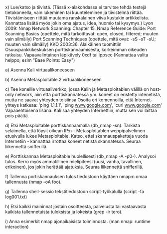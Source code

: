 x) Lue/katso ja tiivistä. (Tässä x-alakohdassa ei tarvitse tehdä testejä tietokoneella, vain lukeminen tai kuunteleminen ja tiivistelmä riittää. Tiivistämiseen riittää muutama ranskalainen viiva kustakin artikkelista. Kannattaa lisätä myös jokin oma ajatus, idea, huomio tai kysymys.)
Lyon 2009: Nmap Network Scanning: Chapter 15. Nmap Reference Guide:
Port Scanning Basics (opettele, mitä tarkoittavat: open, closed, filtered; muuten vain silmäily)
Port Scanning Techniques (opettele, mitä ovat: -sS -sT -sU; muuten vain silmäily)
KKO 2003:36. Alaikäinen tuomittiin Osuuspankkikeskuksen porttiskannaamisesta, korkeimman oikeuden ratkaisu.
Vapaavalintainen läpikävely 0xdf tai ippsec (Kannattaa valita helppo; esim "Base Points: Easy")




a) Asenna Kali virtuaalikoneeseen

b) Asenna Metasploitable 2 virtuaalikoneeseen

c) Tee koneille virtuaaliverkko, jossa Kalin ja Metasploitablen välillä on host-only network, niin että porttiskannatessa ym. koneet on eristetty intenetistä, mutta ne saavat yhteyden toisiinsa 
Osoita eri komennoilla, että Internet-yhteys katkeaa: 'ping 1.1.1.1', 'ping www.google.com', 'curl www.google.com'
Vapaaehtoisena lisänä: Kali saa yhteyden Internettiin, mutta sen voi laittaa pois päältä.

d) Etsi Metasploitable porttiskannaamalla (db_nmap -sn). Tarkista selaimella, että löysit oikean IP:n - Metasploitablen weppipalvelimen etusivulla lukee Metasploitable. Katso, ettei skannauspaketteja vuoda Internetiin - kannattaa irrottaa koneet netistä skannatessa. Seuraa liikennettä snifferillä.

e) Porttiskannaa Metasploitable huolellisesti (db_nmap -A -p0-). Analysoi tulos. Kerro myös ammatillinen mielipiteesi (uusi, vanha, tavallinen, erikoinen), jos jokin herättää ajatuksia. Seuraa liikennettä snifferillä.

f) Tallenna portiskannauksen tulos tiedostoon käyttäen nmap:n omaa tallennusta (nmap -oA foo).

g) Tallenna shell-sessio tekstitiedostoon script-työkalulla (script -fa log001.txt)

h) Etsi kaikki maininnat jostain osoitteesta, palvelusta tai vastaavasta kaikista tallennetuista tuloksista ja lokeista (grep -ir tero).

i) Anna esimerkit nmap ajonaikaisista toiminnosta. (man nmap: runtime interaction)
